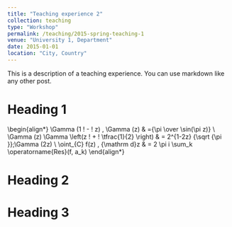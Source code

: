 ```yaml
---
title: "Teaching experience 2"
collection: teaching
type: "Workshop"
permalink: /teaching/2015-spring-teaching-1
venue: "University 1, Department"
date: 2015-01-01
location: "City, Country"
---
```


This is a description of a teaching experience. You can use markdown like any other post.

Heading 1
======

\begin{align*}
                \Gamma (1 \! - \! z) \, \Gamma (z) 
                & ={\pi  \over \sin(\pi z)} \\
                \Gamma (z) \Gamma \left(z \! + \! \tfrac{1}{2} \right)
                & = 2^{1-2z} {\sqrt {\pi }}\;\Gamma (2z) \\
                \oint_{C} f(z) \, {\mathrm d}z
                & = 2 \pi i \sum_k \operatorname{Res}(f, a_k)
\end{align*}
              
Heading 2
======

Heading 3
======

